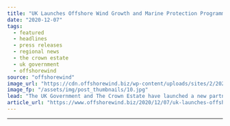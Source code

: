 ```yaml
---
title: "UK Launches Offshore Wind Growth and Marine Protection Programme"
date: "2020-12-07"
tags: 
  - featured
  - headlines
  - press releases
  - regional news
  - the crown estate
  - uk government
  - offshorewind
source: "offshorewind"
image_url: "https://cdn.offshorewind.biz/wp-content/uploads/sites/2/2020/12/07112012/UK-Launches-Offshore-Wind-Growth-and-Marine-Protection-Programme.jpg"
image_fp: "/assets/img/post_thumbnails/10.jpg"
lead: "The UK Government and The Crown Estate have launched a new partnership focused on"
article_url: "https://www.offshorewind.biz/2020/12/07/uk-launches-offshore-wind-growth-and-marine-protection-programme/"
---
```


---
